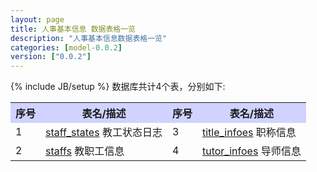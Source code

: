 ```yaml
---
layout: page
title: 人事基本信息 数据表格一览
description: "人事基本信息数据表格一览"
categories: [model-0.0.2]
version: ["0.0.2"]
---
```

{% include JB/setup %}
数据库共计4个表，分别如下:

<table class="table table-bordered table-striped table-condensed">
  <tr>
    <th style="background-color:#D0D3FF">序号</th>
    <th style="background-color:#D0D3FF">表名/描述</th>
    <th style="background-color:#D0D3FF">序号</th>
    <th style="background-color:#D0D3FF">表名/描述</th>
  </tr>
  <tr>
    <td>1</td>
    <td><a href="info.html#staffstates">staff_states</a> 教工状态日志</td>
    <td>3</td>
    <td><a href="info.html#titleinfoes">title_infoes</a> 职称信息</td>
  </tr>
  <tr>
    <td>2</td>
    <td><a href="info.html#staffs">staffs</a> 教职工信息</td>
    <td>4</td>
    <td><a href="info.html#tutorinfoes">tutor_infoes</a> 导师信息</td>
  </tr>
</table>
